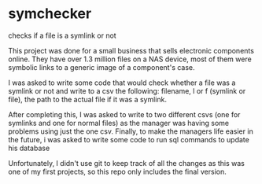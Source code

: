 # symchecker
checks if a file is a symlink or not

This project was done for a small business that sells electronic components online. They have over 1.3 million files on a NAS device, most of them were symbolic links to a generic image of a component's case.

I was asked to write some code that would check whether a file was a symlink or not and write to a csv the following: filename, l or f (symlink or file), the path to the actual file if it was a symlink.

After completing this, I was asked to write to two different csvs (one for symlinks and one for normal files) as the manager was having some problems using just the one csv. Finally, to make the managers life easier in the future, i was asked to write some code to run sql commands to update his database

Unfortunately, I didn't use git to keep track of all the changes as this was one of my first projects, so this repo only includes the final version.
